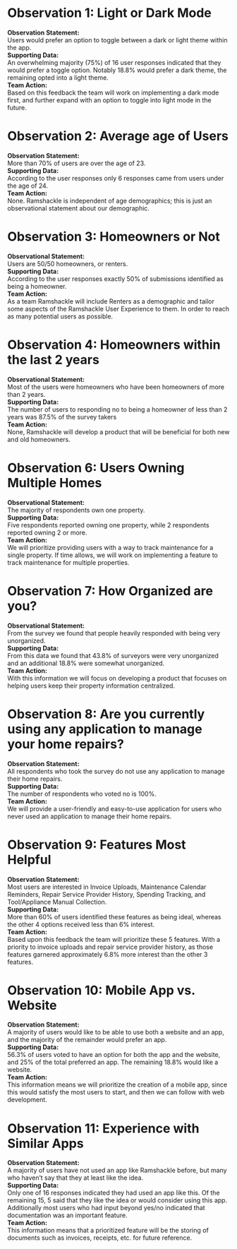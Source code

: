 # Observation 1: Light or Dark Mode
**Observation Statement:**  
Users would prefer an option to toggle between a dark or light theme within the app.  
**Supporting Data:**  
An overwhelming majority (75%) of 16 user responses indicated that they would prefer a toggle option. Notably 18.8% would prefer a dark theme, the remaining opted into a light theme.  
**Team Action:**  
Based on this feedback the team will work on implementing a dark mode first, and further expand with an option to toggle into light mode in the future.  

# Observation 2: Average age of Users
**Observation Statement:**  
More than 70% of users are over the age of 23.   
**Supporting Data:**  
According to the user responses only 6 responses came from users under the age of 24.  
**Team Action:**  
None. Ramshackle is independent of age demographics; this is just an observational statement about our demographic.

# Observation 3: Homeowners or Not
**Observational Statement:**  
Users are 50/50 homeowners, or renters.  
**Supporting Data:**  
According to the user responses exactly 50% of submissions identified as being a homeowner.  
**Team Action:**  
As a team Ramshackle will include Renters as a demographic and tailor some aspects of the Ramshackle User Experience to them. In order to reach as many potential users as possible.
  
# Observation 4: Homeowners within the last 2 years
**Observational Statement:**  
Most of the users were homeowners who have been homeowners of more than 2 years.  
**Supporting Data:**  
The number of users to responding no to being a homeowner of less than 2 years was 87.5% of the survey takers  
**Team Action:**  
None, Ramshackle will develop a product that will be beneficial for both new and old homeowners.
  
# Observation 6: Users Owning Multiple Homes
**Observational Statement:**    
The majority of respondents own one property.  
**Supporting Data:**    
Five respondents reported owning one property, while 2 respondents reported owning 2 or more.   
**Team Action:**  
We will prioritize providing users with a way to track maintenance for a single property. If time allows, we will work on implementing a feature to track maintenance for multiple properties.
  

# Observation 7: How Organized are you?
**Observational Statement:**  
From the survey we found that people heavily responded with being very unorganized.  
**Supporting Data:**  
From this data we found that 43.8% of surveyors were very unorganized and an additional 18.8% were somewhat unorganized.  
**Team Action:**  
With this information we will focus on developing a product that focuses on helping users keep their property information centralized.

# Observation 8: Are you currently using any application to manage your home repairs?
**Observation Statement:**  
All respondents who took the survey do not use any application to manage their home repairs.  
**Supporting Data:**  
The number of respondents who voted no is 100%.  
**Team Action:**  
We will provide a user-friendly and easy-to-use application for users who never used an application to manage their home repairs.  

# Observation 9: Features Most Helpful
**Observation Statement:**  
Most users are interested in Invoice Uploads, Maintenance Calendar Reminders, Repair Service Provider History, Spending Tracking, and Tool/Appliance Manual Collection.  
**Supporting Data:**  
More than 60% of users identified these features as being ideal, whereas the other 4 options received less than 6% interest.  
**Team Action:**  
Based upon this feedback the team will prioritize these 5 features. With a priority to invoice uploads and repair service provider history, as those features garnered approximately 6.8% more interest than the other 3 features.

# Observation 10: Mobile App vs. Website
**Observation Statement:**  
A majority of users would like to be able to use both a website and an app, and the majority of the remainder would prefer an app.  
**Supporting Data:**  
56.3% of users voted to have an option for both the app and the website, and 25% of the total preferred an app. The remaining 18.8% would like a website.  
**Team Action:**  
This information means we will prioritize the creation of a mobile app, since this would satisfy the most users to start, and then we can follow with web development.

# Observation 11: Experience with Similar Apps
**Observation Statement:**  
A majority of users have not used an app like Ramshackle before, but many who haven’t say that they at least like the idea.  
**Supporting Data:**  
Only one of 16 responses indicated they had used an app like this. Of the remaining 15, 5 said that they like the idea or would consider using this app. Additionally most users who had input beyond yes/no indicated that documentation was an important feature.  
**Team Action:**  
This information means that a prioritized feature will be the storing of documents such as invoices, receipts, etc. for future reference.
